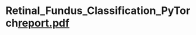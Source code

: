 # Retinal_Fundus_Classification_PyTorch[report.pdf](https://github.com/reddy92rosh/Retinal_Fundus_Classification_PyTorch/files/9603487/report.pdf)
